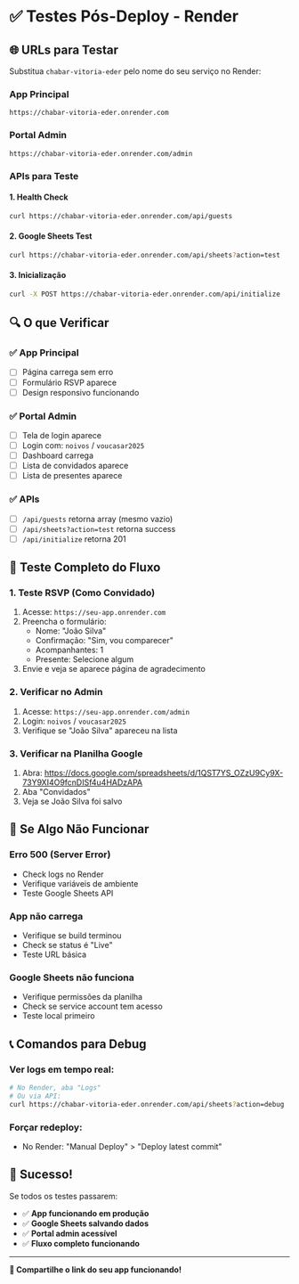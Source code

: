# ✅ Testes Pós-Deploy - Render

## 🌐 **URLs para Testar**

Substitua `chabar-vitoria-eder` pelo nome do seu serviço no Render:

### **App Principal**
```
https://chabar-vitoria-eder.onrender.com
```

### **Portal Admin**
```
https://chabar-vitoria-eder.onrender.com/admin
```

### **APIs para Teste**

#### **1. Health Check**
```bash
curl https://chabar-vitoria-eder.onrender.com/api/guests
```

#### **2. Google Sheets Test**
```bash
curl https://chabar-vitoria-eder.onrender.com/api/sheets?action=test
```

#### **3. Inicialização**
```bash
curl -X POST https://chabar-vitoria-eder.onrender.com/api/initialize
```

## 🔍 **O que Verificar**

### **✅ App Principal**
- [ ] Página carrega sem erro
- [ ] Formulário RSVP aparece
- [ ] Design responsivo funcionando

### **✅ Portal Admin**
- [ ] Tela de login aparece
- [ ] Login com: `noivos` / `voucasar2025`
- [ ] Dashboard carrega
- [ ] Lista de convidados aparece
- [ ] Lista de presentes aparece

### **✅ APIs**
- [ ] `/api/guests` retorna array (mesmo vazio)
- [ ] `/api/sheets?action=test` retorna success
- [ ] `/api/initialize` retorna 201

## 🎯 **Teste Completo do Fluxo**

### **1. Teste RSVP (Como Convidado)**
1. Acesse: `https://seu-app.onrender.com`
2. Preencha o formulário:
   - Nome: "João Silva"
   - Confirmação: "Sim, vou comparecer"
   - Acompanhantes: 1
   - Presente: Selecione algum
3. Envie e veja se aparece página de agradecimento

### **2. Verificar no Admin**
1. Acesse: `https://seu-app.onrender.com/admin`
2. Login: `noivos` / `voucasar2025`
3. Verifique se "João Silva" apareceu na lista

### **3. Verificar na Planilha Google**
1. Abra: https://docs.google.com/spreadsheets/d/1QST7YS_OZzU9Cy9X-73Y9XI4O9fcnDISf4u4HADzAPA
2. Aba "Convidados"
3. Veja se João Silva foi salvo

## 🚨 **Se Algo Não Funcionar**

### **Erro 500 (Server Error)**
- Check logs no Render
- Verifique variáveis de ambiente
- Teste Google Sheets API

### **App não carrega**
- Verifique se build terminou
- Check se status é "Live"
- Teste URL básica

### **Google Sheets não funciona**
- Verifique permissões da planilha
- Check se service account tem acesso
- Teste local primeiro

## 📞 **Comandos para Debug**

### **Ver logs em tempo real:**
```bash
# No Render, aba "Logs"
# Ou via API:
curl https://chabar-vitoria-eder.onrender.com/api/sheets?action=debug
```

### **Forçar redeploy:**
- No Render: "Manual Deploy" > "Deploy latest commit"

## 🎉 **Sucesso!**

Se todos os testes passarem:
- ✅ **App funcionando em produção**
- ✅ **Google Sheets salvando dados**
- ✅ **Portal admin acessível**
- ✅ **Fluxo completo funcionando**

---

**🔗 Compartilhe o link do seu app funcionando!**
